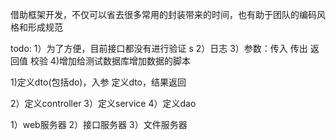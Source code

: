 借助框架开发，不仅可以省去很多常用的封装带来的时间，也有助于团队的编码风格和形成规范

todo:
1）为了方便，目前接口都没有进行验证 s
2）日志
3）参数：传入 传出 返回值 校验
4)增加给测试数据库增加数据的脚本


1)定义dto(包括do)，入参
定义dto，结果返回

2）定义controller
3）定义service
4）定义dao


1）web服务器
2）接口服务器
3）文件服务器


